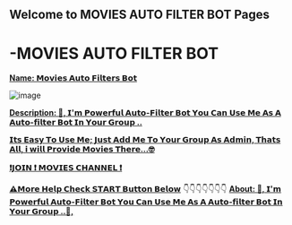## Welcome to MOVIES AUTO FILTER BOT Pages

 # -MOVIES AUTO FILTER BOT

<b>[Name: 𝗠𝗼𝘃𝗶𝗲𝘀 𝗔𝘂𝘁𝗼 𝗙𝗶𝗹𝘁𝗲𝗿𝘀 𝗕𝗼𝘁](https://t.me/joinchat/F61KlHVrbP4wZGVl)</b>

![image](https://user-images.githubusercontent.com/75981442/142905962-3cd5cd63-7d07-4237-9911-c084aaf96a65.png)


<b>[Description: 🙋, 𝗜'𝗺 𝗣𝗼𝘄𝗲𝗿𝗳𝘂𝗹 𝗔𝘂𝘁𝗼-𝗙𝗶𝗹𝘁𝗲𝗿 𝗕𝗼𝘁 𝗬𝗼𝘂 𝗖𝗮𝗻 𝗨𝘀𝗲 𝗠𝗲 𝗔𝘀 𝗔 𝗔𝘂𝘁𝗼-𝗳𝗶𝗹𝘁𝗲𝗿 𝗕𝗼𝘁 𝗜𝗻 𝗬𝗼𝘂𝗿 𝗚𝗿𝗼𝘂𝗽 ..](https://t.me/joinchat/F61KlHVrbP4wZGVl)</b>

<b>[𝗜𝘁𝘀 𝗘𝗮𝘀𝘆 𝗧𝗼 𝗨𝘀𝗲 𝗠𝗲; 𝗝𝘂𝘀𝘁 𝗔𝗱𝗱 𝗠𝗲 𝗧𝗼 𝗬𝗼𝘂𝗿 𝗚𝗿𝗼𝘂𝗽 𝗔𝘀 𝗔𝗱𝗺𝗶𝗻, 𝗧𝗵𝗮𝘁𝘀 𝗔𝗹𝗹, 𝗶 𝘄𝗶𝗹𝗹 𝗣𝗿𝗼𝘃𝗶𝗱𝗲 𝗠𝗼𝘃𝗶𝗲𝘀 𝗧𝗵𝗲𝗿𝗲...🤓](https://t.me/joinchat/F61KlHVrbP4wZGVl)</b>

<b>[❗️𝗝𝗢𝗜𝗡 ❗️ 𝗠𝗢𝗩𝗜𝗘𝗦 𝗖𝗛𝗔𝗡𝗡𝗘𝗟 ❗️](https://t.me/joinchat/F61KlHVrbP4wZGVl)</b>
 


 
<b>[⚠️𝗠𝗼𝗿𝗲 𝗛𝗲𝗹𝗽 𝗖𝗵𝗲𝗰𝗸 𝗦𝗧𝗔𝗥𝗧 𝗕𝘂𝘁𝘁𝗼𝗻 𝗕𝗲𝗹𝗼𝘄](https://t.me/joinchat/F61KlHVrbP4wZGVl)</b>
👇👇👇👇👇👇👇
<b>[About: 🙋, 𝗜'𝗺 𝗣𝗼𝘄𝗲𝗿𝗳𝘂𝗹 𝗔𝘂𝘁𝗼-𝗙𝗶𝗹𝘁𝗲𝗿 𝗕𝗼𝘁 𝗬𝗼𝘂 𝗖𝗮𝗻 𝗨𝘀𝗲 𝗠𝗲 𝗔𝘀 𝗔 𝗔𝘂𝘁𝗼-𝗳𝗶𝗹𝘁𝗲𝗿 𝗕𝗼𝘁 𝗜𝗻 𝗬𝗼𝘂𝗿 𝗚𝗿𝗼𝘂𝗽 ..🙋,](https://t.me/joinchat/F61KlHVrbP4wZGVl)</b>

